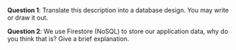 **Question 1**: Translate this description into a database design. You may write or draw it out.



**Question 2**: We use Firestore (NoSQL) to store our application data, why do you think that is? Give a brief explanation.


